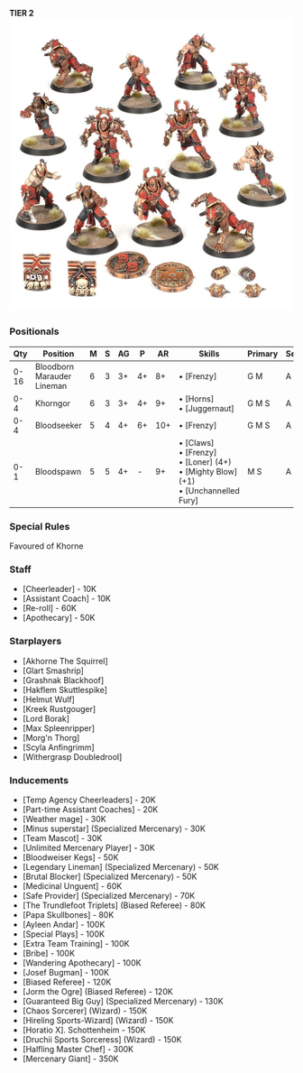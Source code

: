 ﻿**TIER 2**
![](../media/teams/KhorneTeamLead.webp)

### Positionals

| Qty  | Position                   | M | S | AG | P  | AR  | Skills                                                                                                              | Primary | Secondary | Cost |
| ---- | -------------------------- | - | - | -- | -- | --- | ------------------------------------------------------------------------------------------------------------------- | ------- | --------- | ---- |
| 0-16 | Bloodborn Marauder Lineman | 6 | 3 | 3+ | 4+ | 8+  | • [Frenzy]                                                                                                        | G M     | A S       | 50K  |
| 0-4  | Khorngor                   | 6 | 3 | 3+ | 4+ | 9+  | • [Horns]<br /> • [Juggernaut]                                                                                  | G M S   | A P       | 70K  |
| 0-4  | Bloodseeker                | 5 | 4 | 4+ | 6+ | 10+ | • [Frenzy]                                                                                                        | G M S   | A         | 110K |
| 0-1  | Bloodspawn                 | 5 | 5 | 4+ | -  | 9+  | • [Claws]<br /> • [Frenzy] <br /> • [Loner] (4+) <br /> • [Mighty Blow] (+1) <br /> • [Unchannelled Fury] | M S     | A G       | 160K |

### Special Rules

Favoured of Khorne

### Staff

* [Cheerleader] - 10K
* [Assistant Coach] - 10K
* [Re-roll] - 60K
* [Apothecary]  - 50K

### Starplayers

* [Akhorne The Squirrel]
* [Glart Smashrip]
* [Grashnak Blackhoof]
* [Hakflem Skuttlespike]
* [Helmut Wulf]
* [Kreek Rustgouger]
* [Lord Borak]
* [Max Spleenripper]
* [Morg'n Thorg]
* [Scyla Anfingrimm]
* [Withergrasp Doubledrool]

### Inducements

* [Temp Agency Cheerleaders] - 20K
* [Part-time Assistant Coaches] - 20K
* [Weather mage] - 30K
* [Minus superstar] (Specialized Mercenary) - 30K
* [Team Mascot] - 30K
* [Unlimited Mercenary Player] - 30K
* [Bloodweiser Kegs] - 50K
* [Legendary Lineman] (Specialized Mercenary) - 50K
* [Brutal Blocker] (Specialized Mercenary) - 50K
* [Medicinal Unguent] - 60K
* [Safe Provider] (Specialized Mercenary) - 70K
* [The Trundlefoot Triplets] (Biased Referee) - 80K
* [Papa Skullbones] - 80K
* [Ayleen Andar] - 100K
* [Special Plays] - 100K
* [Extra Team Training] - 100K
* [Bribe] - 100K
* [Wandering Apothecary] - 100K
* [Josef Bugman] - 100K
* [Biased Referee] - 120K
* [Jorm the Ogre] (Biased Referee) - 120K
* [Guaranteed Big Guy] (Specialized Mercenary) - 130K
* [Chaos Sorcerer] (Wizard) - 150K
* [Hireling Sports-Wizard] (Wizard) - 150K
* [Horatio X]. Schottenheim - 150K
* [Druchii Sports Sorceress] (Wizard) - 150K
* [Halfling Master Chef] - 300K
* [Mercenary Giant] - 350K
